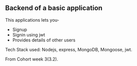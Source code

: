 ## Backend of a basic application

This applications lets you-
- Signup 
- Signin using jwt
- Provides details of other users

Tech Stack used: Nodejs, express, MongoDB, Mongoose, jwt. 

From Cohort week 3(3.2).